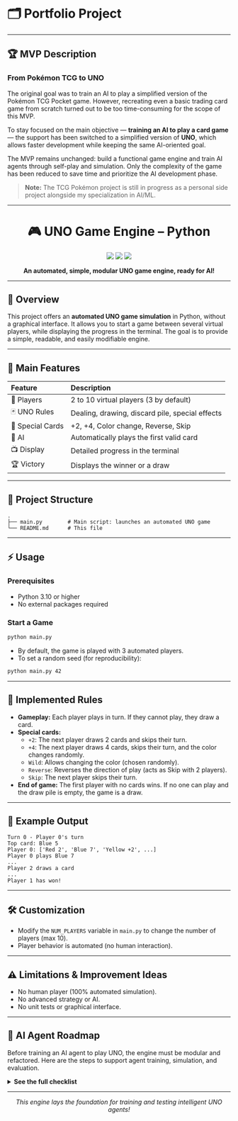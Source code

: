 # 🗂️ Portfolio Project

---

## 🏆 MVP Description

### From Pokémon TCG to UNO

The original goal was to train an AI to play a simplified version of the Pokémon TCG Pocket game. However, recreating even a basic trading card game from scratch turned out to be too time-consuming for the scope of this MVP.

To stay focused on the main objective — **training an AI to play a card game** — the support has been switched to a simplified version of **UNO**, which allows faster development while keeping the same AI-oriented goal.

The MVP remains unchanged: build a functional game engine and train AI agents through self-play and simulation. Only the complexity of the game has been reduced to save time and prioritize the AI development phase.

> **Note:** The TCG Pokémon project is still in progress as a personal side project alongside my specialization in AI/ML.

---

<h1 align="center">🎮 UNO Game Engine – Python</h1>

<p align="center">
  <img src="https://img.shields.io/badge/Python-3.10%2B-blue?logo=python" />
  <img src="https://img.shields.io/badge/License-MIT-green" />
  <img src="https://img.shields.io/badge/Status-Automated%20Simulation-orange" />
</p>

<p align="center">
  <b>An automated, simple, modular UNO game engine, ready for AI!</b>
</p>

---

## 🚀 Overview

This project offers an **automated UNO game simulation** in Python, without a graphical interface. It allows you to start a game between several virtual players, while displaying the progress in the terminal. The goal is to provide a simple, readable, and easily modifiable engine.

---

## 🧩 Main Features

| Feature         | Description                                             |
|:--------------- |:-------------------------------------------------------|
| 👥 Players      | 2 to 10 virtual players (3 by default)                  |
| 🃏 UNO Rules    | Dealing, drawing, discard pile, special effects         |
| 🔄 Special Cards| +2, +4, Color change, Reverse, Skip                     |
| 🤖 AI           | Automatically plays the first valid card                |
| 📺 Display      | Detailed progress in the terminal                       |
| 🏆 Victory      | Displays the winner or a draw                           |

---

## 📁 Project Structure

```
.
├── main.py        # Main script: launches an automated UNO game
└── README.md      # This file
```

---

## ⚡️ Usage

### Prerequisites

- Python 3.10 or higher
- No external packages required

### Start a Game

```bash
python main.py
```

- By default, the game is played with 3 automated players.
- To set a random seed (for reproducibility):

```bash
python main.py 42
```

---

## 📜 Implemented Rules

- **Gameplay:** Each player plays in turn. If they cannot play, they draw a card.
- **Special cards:**
  - `+2`: The next player draws 2 cards and skips their turn.
  - `+4`: The next player draws 4 cards, skips their turn, and the color changes randomly.
  - `Wild`: Allows changing the color (chosen randomly).
  - `Reverse`: Reverses the direction of play (acts as Skip with 2 players).
  - `Skip`: The next player skips their turn.
- **End of game:** The first player with no cards wins. If no one can play and the draw pile is empty, the game is a draw.

---

## 🎲 Example Output

```
Turn 0 - Player 0's turn
Top card: Blue 5
Player 0: ['Red 2', 'Blue 7', 'Yellow +2', ...]
Player 0 plays Blue 7
...
Player 2 draws a card
...
Player 1 has won!
```

---

## 🛠️ Customization

- Modify the `NUM_PLAYERS` variable in `main.py` to change the number of players (max 10).
- Player behavior is automated (no human interaction).

---

## ⚠️ Limitations & Improvement Ideas

- No human player (100% automated simulation).
- No advanced strategy or AI.
- No unit tests or graphical interface.

---

## 🧠 AI Agent Roadmap

Before training an AI agent to play UNO, the engine must be modular and refactored. Here are the steps to support agent training, simulation, and evaluation.

<details>
<summary><b>See the full checklist</b></summary>

### 0. Official Scoring Mode
- [x] Add point calculation based on cards remaining in opponents' hands.
- [x] Track cumulative scores for each player.
- [x] End the game when a player reaches 500 points.
- [x] Display a scoreboard after each round.
- [x] Allow replaying rounds while preserving player scores.

### 1. Separate game logic from players
- [ ] Create a `UnoGame` class to manage game state (`deck`, `discard_pile`, `hands`, `current_player`, etc.).
- [ ] Implement `get_game_state()` to return a player's view.
- [ ] Implement `play_turn(player_action)` to apply an action and update the state.

### 2. Create an Agent interface
- [ ] Define an abstract class `Agent` with the method `choose_action(game_state) -> action`.
- [x] Implement `HumanAgent` for console input.
- [x] Implement `RandomAgent` that randomly chooses a legal action.
- [ ] Attach an `Agent` instance per player (`self.agents = [...]`).

### 3. Encode states and actions
- [ ] Implement `encode_state(game_state)` to return a tensor or feature vector.
- [ ] Implement `decode_action(index)` if action space is discrete.
- [ ] Define the set of possible actions (playable cards + draw).

### 4. Simulation and logging
- [ ] Add a silent simulation mode (no print).
- [ ] Log each tuple `(state, action, reward, next_state, done)` per turn.
- [ ] Add a `run_episode()` method that returns the full log.

### 5. Define the reward function
- [ ] Implement `reward_function(state, action, next_state)`:
  - Small penalty each turn to encourage quick victory.
  - Large reward if the agent wins.
  - Penalty for illegal or null action.
- [ ] (Optional) Design other reward schemes.

### 6. Fully autonomous agent mode
- [ ] Allow games where all players are autonomous agents.
- [ ] Support batch simulations over multiple episodes.
- [ ] Collect data for reinforcement or supervised learning.

### 7. Replay and trace saving
- [ ] Allow saving complete episodes in JSON or pickle.
- [ ] (Optional) Tools to replay an episode step by step.

### 8. Debug & visualization tools
- [ ] Add a `verbose` flag to display agent decisions.
- [ ] Show cards played each turn for traceability.

---

### ✨ Bonus (Advanced Mechanics)
- [ ] Refactor each special effect (`+2`, `Reverse`, etc.) into its own method.
- [ ] Write unit tests to validate effect handling.

</details>

---

<p align="center">
  <i>This engine lays the foundation for training and testing intelligent UNO agents!</i>
</p>

